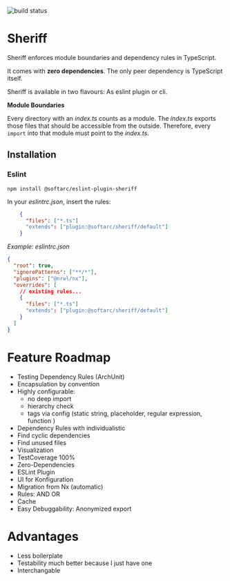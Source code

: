 ![build status](https://github.com/rainerhahnekamp/sheriff/actions/workflows/build.yml/badge.svg)

# Sheriff

Sheriff enforces module boundaries and dependency rules in TypeScript.

It comes with **zero dependencies**. The only peer dependency is TypeScript itself.

Sheriff is available in two flavours: As eslint plugin or cli.

**Module Boundaries**

Every directory with an _index.ts_ counts as a module. The _index.ts_ exports
those files that should be accessible from the outside. Therefore, every `import`
into that module must point to the _index.ts_.

## Installation

### Eslint

```shell
npm install @softarc/eslint-plugin-sheriff
```

In your _eslintrc.json_, insert the rules:

```json
    {
      "files": ["*.ts"]
      "extends": ["plugin:@softarc/sheriff/default"]
    }
```

_Example: eslintrc.json_

```json
{
  "root": true,
  "ignorePatterns": ["**/*"],
  "plugins": ["@nrwl/nx"],
  "overrides": [
    // existing rules...
    {
      "files": ["*.ts"]
      "extends": ["plugin:@softarc/sheriff/default"]
    }
  ]
}
```

# Feature Roadmap

- Testing Dependency Rules (ArchUnit)
- Encapsulation by convention
- Highly configurable:
  - no deep import
  - hierarchy check
  - tags via config (static string, placeholder, regular expression, function )
- Dependency Rules with individualistic
- Find cyclic dependencies
- Find unused files
- Visualization
- TestCoverage 100%
- Zero-Dependencies
- ESLint Plugin
- UI for Konfiguration
- Migration from Nx (automatic)
- Rules: AND OR
- Cache
- Easy Debuggability: Anonymized export

# Advantages

- Less boilerplate
- Testability much better because I just have one
- Interchangable
